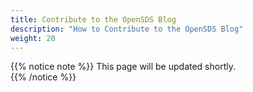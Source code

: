 ```yaml
---
title: Contribute to the OpenSDS Blog
description: "How to Contribute to the OpenSDS Blog"
weight: 20
---
```



{{% notice note %}}
This page will be updated shortly.  
{{% /notice %}}
